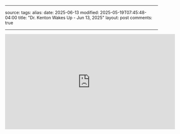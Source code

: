 
---
source: 
tags: 
alias: 
date: 2025-06-13
modified: 2025-05-19T07:45:48-04:00
title: "Dr. Kenton Wakes Up - Jun 13, 2025"
layout: post
comments: true

---

  

<iframe width="560" height="315" src="https://www.youtube.com/embed/aS4zPa0Ef4g" title="YouTube video player" frameborder="0" allow="accelerometer; autoplay; clipboard-write; encrypted-media; gyroscope; picture-in-picture; web-share" allowfullscreen></iframe>
